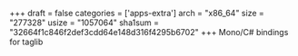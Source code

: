 +++
draft = false
categories = ['apps-extra']
arch = "x86_64"
size = "277328"
usize = "1057064"
sha1sum = "32664f1c846f2def3cdd64e148d316f4295b6702"
+++
Mono/C# bindings for taglib